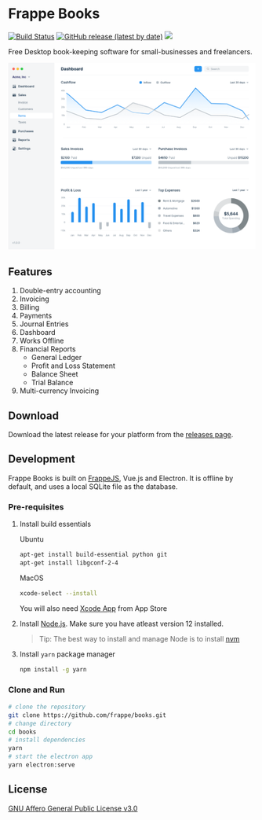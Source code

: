 # Frappe Books

[![Build Status](https://travis-ci.com/frappe/books.svg?branch=master)](https://travis-ci.com/frappe/books)
[![GitHub release (latest by date)](https://img.shields.io/github/v/release/frappe/books)](https://github.com/frappe/books/releases)
![](https://img.shields.io/badge/platform-mac%2C%20windows%2C%20linux-yellowgreen)

Free Desktop book-keeping software for small-businesses and freelancers.

<kbd><img src=".github/frappe-books-preview.png" alt="Frappe Books Preview" /></kbd>

## Features

1. Double-entry accounting
1. Invoicing
1. Billing
1. Payments
1. Journal Entries
1. Dashboard
1. Works Offline
1. Financial Reports
    - General Ledger
    - Profit and Loss Statement
    - Balance Sheet
    - Trial Balance
1. Multi-currency Invoicing

## Download

Download the latest release for your platform from the [releases
page](https://github.com/frappe/books/releases).

## Development

Frappe Books is built on [FrappeJS](https://github.com/frappe/frappejs), Vue.js
and Electron. It is offline by default, and uses a local SQLite file as the
database.

### Pre-requisites

1. Install build essentials

    Ubuntu

    ```bash
    apt-get install build-essential python git
    apt-get install libgconf-2-4
    ```

    MacOS

    ```bash
    xcode-select --install
    ```

    You will also need [Xcode App](https://apps.apple.com/in/app/xcode/id497799835?mt=12) from App Store

2. Install [Node.js](https://nodejs.org/en/). Make sure you have atleast version 12 installed.
    > Tip: The best way to install and manage Node is to install [nvm](https://github.com/nvm-sh/nvm#usage)
3. Install `yarn` package manager
    ```bash
    npm install -g yarn
    ```

### Clone and Run

```bash
# clone the repository
git clone https://github.com/frappe/books.git
# change directory
cd books
# install dependencies
yarn
# start the electron app
yarn electron:serve
```

## License

[GNU Affero General Public License v3.0](LICENSE)
